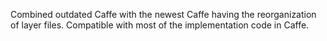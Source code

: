 Combined outdated Caffe with the newest Caffe having the reorganization of layer files. Compatible with most of the implementation code in Caffe.
